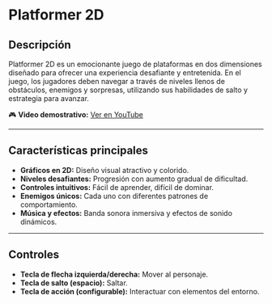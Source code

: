 # Platformer 2D

## Descripción
Platformer 2D es un emocionante juego de plataformas en dos dimensiones diseñado para ofrecer una experiencia desafiante y entretenida. En el juego, los jugadores deben navegar a través de niveles llenos de obstáculos, enemigos y sorpresas, utilizando sus habilidades de salto y estrategia para avanzar.

🎮 **Video demostrativo:** [Ver en YouTube](https://youtu.be/eapWQeE5Rb0)

---

## Características principales

- **Gráficos en 2D:** Diseño visual atractivo y colorido.
- **Niveles desafiantes:** Progresión con aumento gradual de dificultad.
- **Controles intuitivos:** Fácil de aprender, difícil de dominar.
- **Enemigos únicos:** Cada uno con diferentes patrones de comportamiento.
- **Música y efectos:** Banda sonora inmersiva y efectos de sonido dinámicos.

---

## Controles

- **Tecla de flecha izquierda/derecha:** Mover al personaje.
- **Tecla de salto (espacio):** Saltar.
- **Tecla de acción (configurable):** Interactuar con elementos del entorno.

